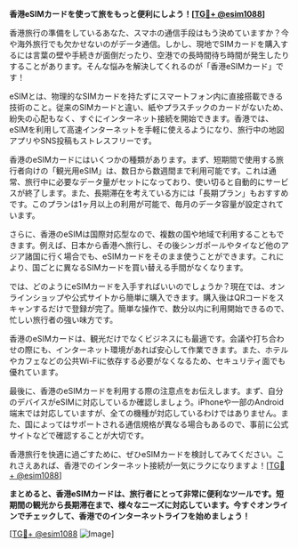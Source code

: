 **香港eSIMカードを使って旅をもっと便利にしよう！[[TG💪+ @esim1088](https://t.me/s/esim1088)]**

香港旅行の準備をしているあなた、スマホの通信手段はもう決めていますか？今や海外旅行でも欠かせないのがデータ通信。しかし、現地でSIMカードを購入するには言葉の壁や手続きが面倒だったり、空港での長時間待ち時間が発生したりすることがあります。そんな悩みを解決してくれるのが「香港eSIMカード」です！

eSIMとは、物理的なSIMカードを持たずにスマートフォン内に直接搭載できる技術のこと。従来のSIMカードと違い、紙やプラスチックのカードがないため、紛失の心配もなく、すぐにインターネット接続を開始できます。香港では、eSIMを利用して高速インターネットを手軽に使えるようになり、旅行中の地図アプリやSNS投稿もストレスフリーです。

香港のeSIMカードにはいくつかの種類があります。まず、短期間で使用する旅行者向けの「観光用eSIM」は、数日から数週間まで利用可能です。これは通常、旅行中に必要なデータ量がセットになっており、使い切ると自動的にサービスが終了します。また、長期滞在を考えている方には「長期プラン」もおすすめです。このプランは1ヶ月以上の利用が可能で、毎月のデータ容量が設定されています。

さらに、香港のeSIMは国際対応型なので、複数の国や地域で利用することもできます。例えば、日本から香港へ旅行し、その後シンガポールやタイなど他のアジア諸国に行く場合でも、eSIMカードをそのまま使うことができます。これにより、国ごとに異なるSIMカードを買い替える手間がなくなります。

では、どのようにeSIMカードを入手すればいいのでしょうか？現在では、オンラインショップや公式サイトから簡単に購入できます。購入後はQRコードをスキャンするだけで登録が完了。簡単な操作で、数分以内に利用開始できるので、忙しい旅行者の強い味方です。

香港のeSIMカードは、観光だけでなくビジネスにも最適です。会議や打ち合わせの際にも、インターネット環境があれば安心して作業できます。また、ホテルやカフェなどの公共Wi-Fiに依存する必要がなくなるため、セキュリティ面でも優れています。

最後に、香港のeSIMカードを利用する際の注意点をお伝えします。まず、自分のデバイスがeSIMに対応しているか確認しましょう。iPhoneや一部のAndroid端末では対応していますが、全ての機種が対応しているわけではありません。また、国によってはサポートされる通信規格が異なる場合もあるので、事前に公式サイトなどで確認することが大切です。

香港旅行を快適に過ごすために、ぜひeSIMカードを検討してみてください。これさえあれば、香港でのインターネット接続が一気にラクになりますよ！[[TG💪+ @esim1088](https://t.me/s/esim1088)]

**まとめると、香港eSIMカードは、旅行者にとって非常に便利なツールです。短期間の観光から長期滞在まで、様々なニーズに対応しています。今すぐオンラインでチェックして、香港でのインターネットライフを始めましょう！**

[[TG💪+ @esim1088](https://t.me/s/esim1088) ![Image](https://i.postimg.cc/Y0z9fWf4/image.png)]